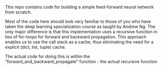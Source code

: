 This repo contains code for building a simple feed-forward neural network from scratch.

Most of the code here should look very familiar to those of you who have taken the deep learning specialization course as taught by Andrew Ng. The only major difference is that this implementation uses a recursive function in lieu of for-loops for forward and backward propagation. This approach enables us to use the call stack as a cache, thus eliminating the need for a explicit (dict, list, tuple) cache.

The actual code for doing this is within the "forward_and_backward_propagate" function - the actual recursive function
